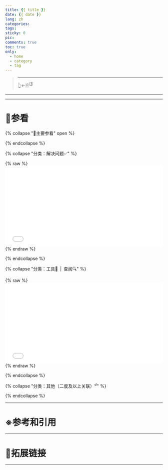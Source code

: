 ```yaml
---
title: {{ title }}
date: {{ date }}
lang: zh
categories:
tags:
sticky: 0
pic:
comments: true
toc: true
only:
  - home
  - category
  - tag
---
```


>
>
> <!-- more -->
>
> - - -
> 👆←🗎<sup id="cite_ref-1">*<font color="#808080">\[</font>[1](#cite_note-1)<font color="#808080">\]</font>*</sup>

---

---

# 📔参看

{% collapse "📖主要参看" open %}

{% endcollapse %}

<!-- {% collapse "📖主要参看（站内资源）<sup>🔖</sup>" open %}

* {% post_link "Wikipedia" "Wikipedia" %}<sup>🖇</sup>

{% endcollapse %} -->

{% collapse "分类：解决问题✅" %}

{% raw %}<iframe allowtransparency="true" importance="low" seamless src="/_partial/see_category-solution.html" style="width:100%;height:256px;border:0 !important;"></iframe>{% endraw %}

{% endcollapse %}

{% collapse "分类：工具🧰&ensp;|&ensp;查阅🔍" %}

{% raw %}<iframe allowtransparency="true" importance="low" seamless src="/_partial/see_category-tool-check.html" style="width:100%;height:256px;border:0 !important;"></iframe>{% endraw %}

{% endcollapse %}

{% collapse "分类：其他（二度及以上关联）<sup>☌</sup>" %}

{% endcollapse %}

<!-- {% collapse "分类：其他（二度及以上关联）<sup>☌</sup>（站内资源）<sup>🔖</sup>" %}

{% endcollapse %} -->

<!-- {% collapse "更多<sup>📜</sup>" %}

{% endcollapse %} -->

<!-- {% collapse "更多<sup>📜</sup>（站内资源）<sup>🔖</sup>" %}

{% endcollapse %} -->

---

# ※参考和引用

<!-- 1. <a id="cite_note-1" href="#cite_ref-1" aria-label="跳转" title="跳转">^</a>&ensp;[维基百科，自由的百科全书](https://zh.wikipedia.org/) -->

---

# 🔗拓展链接

---
